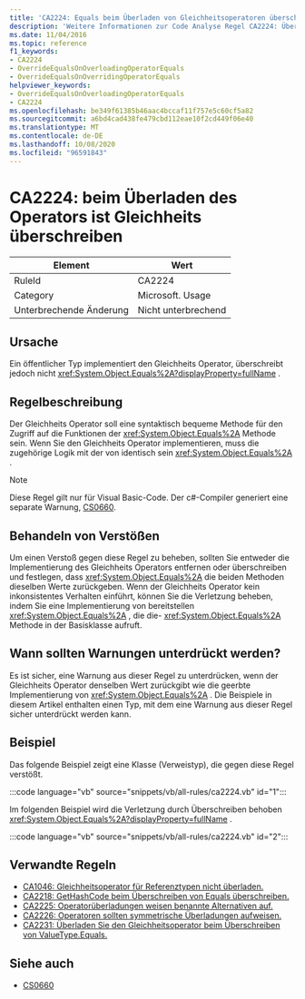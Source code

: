 ```yaml
---
title: 'CA2224: Equals beim Überladen von Gleichheitsoperatoren überschreiben.'
description: 'Weitere Informationen zur Code Analyse Regel CA2224: Überschreiben von Gleichheits Überlastungs Operatoren'
ms.date: 11/04/2016
ms.topic: reference
f1_keywords:
- CA2224
- OverrideEqualsOnOverloadingOperatorEquals
- OverrideEqualsOnOverridingOperatorEquals
helpviewer_keywords:
- OverrideEqualsOnOverloadingOperatorEquals
- CA2224
ms.openlocfilehash: be349f61385b46aac4bccaf11f757e5c60cf5a82
ms.sourcegitcommit: a6bd4cad438fe479cbd112eae10f2cd449f06e40
ms.translationtype: MT
ms.contentlocale: de-DE
ms.lasthandoff: 10/08/2020
ms.locfileid: "96591843"
---
```

# <a name="ca2224-override-equals-on-overloading-operator-equals"></a>CA2224: beim Überladen des Operators ist Gleichheits überschreiben

|Element|Wert|
|-|-|
|RuleId|CA2224|
|Category|Microsoft. Usage|
|Unterbrechende Änderung|Nicht unterbrechend|

## <a name="cause"></a>Ursache

Ein öffentlicher Typ implementiert den Gleichheits Operator, überschreibt jedoch nicht <xref:System.Object.Equals%2A?displayProperty=fullName> .

## <a name="rule-description"></a>Regelbeschreibung

Der Gleichheits Operator soll eine syntaktisch bequeme Methode für den Zugriff auf die Funktionen der <xref:System.Object.Equals%2A> Methode sein. Wenn Sie den Gleichheits Operator implementieren, muss die zugehörige Logik mit der von identisch sein <xref:System.Object.Equals%2A> .

> [!NOTE]
> Diese Regel gilt nur für Visual Basic-Code. Der c#-Compiler generiert eine separate Warnung, [CS0660](../../../csharp/misc/cs0660.md).

## <a name="how-to-fix-violations"></a>Behandeln von Verstößen

Um einen Verstoß gegen diese Regel zu beheben, sollten Sie entweder die Implementierung des Gleichheits Operators entfernen oder überschreiben und festlegen, dass <xref:System.Object.Equals%2A> die beiden Methoden dieselben Werte zurückgeben. Wenn der Gleichheits Operator kein inkonsistentes Verhalten einführt, können Sie die Verletzung beheben, indem Sie eine Implementierung von bereitstellen <xref:System.Object.Equals%2A> , die die- <xref:System.Object.Equals%2A> Methode in der Basisklasse aufruft.

## <a name="when-to-suppress-warnings"></a>Wann sollten Warnungen unterdrückt werden?

Es ist sicher, eine Warnung aus dieser Regel zu unterdrücken, wenn der Gleichheits Operator denselben Wert zurückgibt wie die geerbte Implementierung von <xref:System.Object.Equals%2A> . Die Beispiele in diesem Artikel enthalten einen Typ, mit dem eine Warnung aus dieser Regel sicher unterdrückt werden kann.

## <a name="example"></a>Beispiel

Das folgende Beispiel zeigt eine Klasse (Verweistyp), die gegen diese Regel verstößt.

:::code language="vb" source="snippets/vb/all-rules/ca2224.vb" id="1":::

Im folgenden Beispiel wird die Verletzung durch Überschreiben behoben <xref:System.Object.Equals%2A?displayProperty=fullName> .

:::code language="vb" source="snippets/vb/all-rules/ca2224.vb" id="2":::

## <a name="related-rules"></a>Verwandte Regeln

- [CA1046: Gleichheitsoperator für Referenztypen nicht überladen.](ca1046.md)
- [CA2218: GetHashCode beim Überschreiben von Equals überschreiben.](ca2218.md)
- [CA2225: Operatorüberladungen weisen benannte Alternativen auf.](ca2225.md)
- [CA2226: Operatoren sollten symmetrische Überladungen aufweisen.](ca2226.md)
- [CA2231: Überladen Sie den Gleichheitsoperator beim Überschreiben von ValueType.Equals.](ca2231.md)

## <a name="see-also"></a>Siehe auch

- [CS0660](../../../csharp/misc/cs0660.md)
